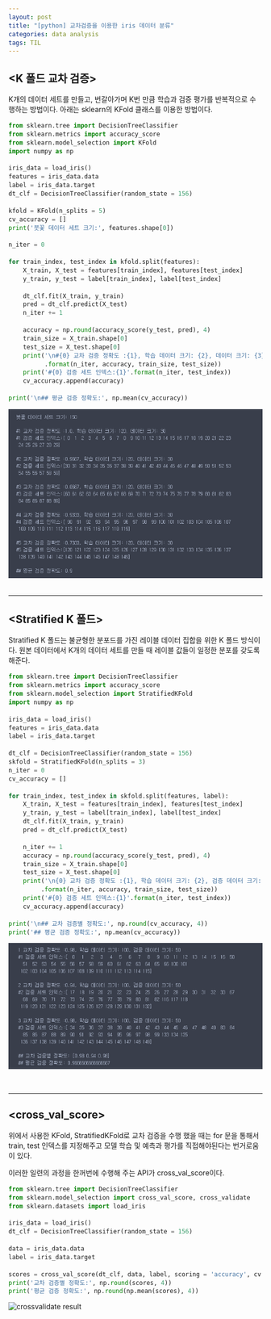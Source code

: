 ```yaml
---
layout: post
title: "[python] 교차검증을 이용한 iris 데이터 분류"
categories: data analysis
tags: TIL
---
```


## <K 폴드 교차 검증\>
  
K개의 데이터 세트를 만들고, 번갈아가며 K번 만큼 학습과 검증 평가를 반복적으로 수행하는 방법이다. 아래는 sklearn의 KFold 클래스를 이용한 방법이다.

```python
from sklearn.tree import DecisionTreeClassifier
from sklearn.metrics import accuracy_score
from sklearn.model_selection import KFold
import numpy as np

iris_data = load_iris()
features = iris_data.data
label = iris_data.target
dt_clf = DecisionTreeClassifier(random_state = 156)

kfold = KFold(n_splits = 5)
cv_accuracy = []
print('붓꽃 데이터 세트 크기:', features.shape[0])

n_iter = 0

for train_index, test_index in kfold.split(features):
    X_train, X_test = features[train_index], features[test_index]
    y_train, y_test = label[train_index], label[test_index]
    
    dt_clf.fit(X_train, y_train)
    pred = dt_clf.predict(X_test)
    n_iter += 1
    
    accuracy = np.round(accuracy_score(y_test, pred), 4)
    train_size = X_train.shape[0]
    test_size = X_test.shape[0]
    print('\n#{0} 교차 검증 정확도 :{1}, 학습 데이터 크기: {2}, 데이터 크기: {3}'
          .format(n_iter, accuracy, train_size, test_size))
    print('#{0} 검증 세트 인덱스:{1}'.format(n_iter, test_index))
    cv_accuracy.append(accuracy)
    
print('\n## 평균 검증 정확도:', np.mean(cv_accuracy))
```

![kfold result](/assets/img/data_analysis/kfold_result.png)  
<br/>

---
## <Stratified K 폴드\>


Stratified K 폴드는 불균형한 분포드를 가진 레이블 데이터 집합을 위한 K 폴드 방식이다. 원본 데이터에서 K개의 데이터 세트를 만들 때 레이블 값들이 일정한 분포를 갖도록 해준다.

```python
from sklearn.tree import DecisionTreeClassifier
from sklearn.metrics import accuracy_score
from sklearn.model_selection import StratifiedKFold
import numpy as np

iris_data = load_iris()
features = iris_data.data
label = iris_data.target

dt_clf = DecisionTreeClassifier(random_state = 156)
skfold = StratifiedKFold(n_splits = 3)
n_iter = 0
cv_accuracy = []

for train_index, test_index in skfold.split(features, label):
    X_train, X_test = features[train_index], features[test_index]
    y_train, y_test = label[train_index], label[test_index]
    dt_clf.fit(X_train, y_train)
    pred = dt_clf.predict(X_test)
    
    n_iter += 1
    accuracy = np.round(accuracy_score(y_test, pred), 4)
    train_size = X_train.shape[0]
    test_size = X_test.shape[0]
    print('\n{0} 교차 검증 정확도 :{1}, 학습 데이터 크기: {2}, 검증 데이터 크기: {3}'
         .format(n_iter, accuracy, train_size, test_size))
    print('#{0} 검증 세트 인덱스:{1}'.format(n_iter, test_index))
    cv_accuracy.append(accuracy)

print('\n## 교차 검증별 정확도:', np.round(cv_accuracy, 4))
print('## 평균 검증 정확도:', np.mean(cv_accuracy))
```

![stratifiedfold result](/assets/img/data_analysis/stratified_result.png)

<br/>

---
## <cross_val_score\>
위에서 사용한 KFold, StratifiedKFold로 교차 검증을 수행 했을 때는 for 문을 통해서 train, test 인덱스를 지정해주고 모델 학습 및 예측과 평가를 직접해야된다는 번거로움이 있다.

이러한 일련의 과정을 한꺼번에 수행해 주는 API가 cross_val_score이다.

```python
from sklearn.tree import DecisionTreeClassifier
from sklearn.model_selection import cross_val_score, cross_validate
from sklearn.datasets import load_iris

iris_data = load_iris()
dt_clf = DecisionTreeClassifier(random_state = 156)

data = iris_data.data
label = iris_data.target

scores = cross_val_score(dt_clf, data, label, scoring = 'accuracy', cv = 3)
print('교차 검증별 정확도:', np.round(scores, 4))
print('평균 검증 정확도:', np.round(np.mean(scores), 4))
```

![crossvalidate result](/assets/img/data_analysis/cross_result.png)